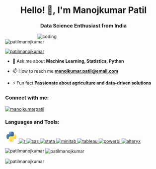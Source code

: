 <h1 align="center">Hello! 👋, I'm Manojkumar Patil</h1>
<h3 align="center">Data Science Enthusiast from India</h3>

<img align="right" alt="coding" width="400" src="https://cdn.dribbble.com/users/1162077/screenshots/3848914/programmer.gif">

<p align="left"> <img src="https://komarev.com/ghpvc/?username=patilmanojkumar&label=Profile%20views&color=0e75b6&style=flat" alt="patilmanojkumar" /> </p>

<p align="left"> <a href="https://twitter.com/patilmanojkumar" target="blank"><img src="https://img.shields.io/twitter/follow/patilmanojkumar?logo=twitter&style=for-the-badge" alt="patilmanojkumar" /></a> </p>

- 💬 Ask me about **Machine Learning, Statistics, Python**

- 📫 How to reach me **manojkumar.patil@email.com**

- ⚡ Fun fact **Passionate about agriculture and data-driven solutions**

<h3 align="left">Connect with me:</h3>
<p align="left">
  <a href="https://linkedin.com/in/manojkumarpatil" target="blank"><img align="center" src="https://raw.githubusercontent.com/rahuldkjain/github-profile-readme-generator/master/src/images/icons/Social/linked-in-alt.svg" alt="manojkumarpatil" height="30" width="40" /></a>
</p>

<h3 align="left">Languages and Tools:</h3>
<p align="left">
  <a href="https://www.python.org" target="_blank" rel="noreferrer"> <img src="https://raw.githubusercontent.com/devicons/devicon/master/icons/python/python-original.svg" alt="python" width="40" height="40"/> </a>
  <a href="https://www.r-project.org/" target="_blank" rel="noreferrer"> <img src="https://www.vectorlogo.zone/logos/r-project/r-project-icon.svg" alt="r" width="40" height="40"/> </a>
  <a href="https://www.sas.com/" target="_blank" rel="noreferrer"> <img src="https://upload.wikimedia.org/wikipedia/commons/1/10/SAS_logo_horiz.svg" alt="sas" width="40" height="40"/> </a>
  <a href="https://www.stata.com/" target="_blank" rel="noreferrer"> <img src="https://www.stata.com/includes/images/stata-logo-blue.svg" alt="stata" width="40" height="40"/> </a>
  <a href="https://www.microsoft.com/en-us/minitab" target="_blank" rel="noreferrer"> <img src="https://www.minitab.com/-/media/images/minitab/icons/favicon/favicon.png" alt="minitab" width="40" height="40"/> </a>
  <a href="https://www.tableau.com/" target="_blank" rel="noreferrer"> <img src="https://www.tableau.com/sites/default/files/pages/tableau-logo-white_2x.png" alt="tableau" width="40" height="40"/> </a>
  <a href="https://powerbi.microsoft.com/" target="_blank" rel="noreferrer"> <img src="https://powerbi.microsoft.com/pictures/application-logos/svg/powerbi.svg" alt="powerbi" width="40" height="40"/> </a>
  <a href="https://www.alteryx.com/" target="_blank" rel="noreferrer"> <img src="https://www.alteryx.com/sites/all/themes/alteryx/logo.png" alt="alteryx" width="40" height="40"/> </a>
</p>

<p><img align="left" src="https://github-readme-stats.vercel.app/api/top-langs?username=patilmanojkumar&show_icons=true&locale=en&layout=compact" alt="patilmanojkumar" /></p>

<p>&nbsp;<img align="center" src="https://github-readme-stats.vercel.app/api?username=patilmanojkumar&show_icons=true&locale=en" alt="patilmanojkumar" /></p>

<p><img align="center" src="https://github-readme-streak-stats.herokuapp.com/?user=patilmanojkumar&" alt="patilmanojkumar" /></p>

